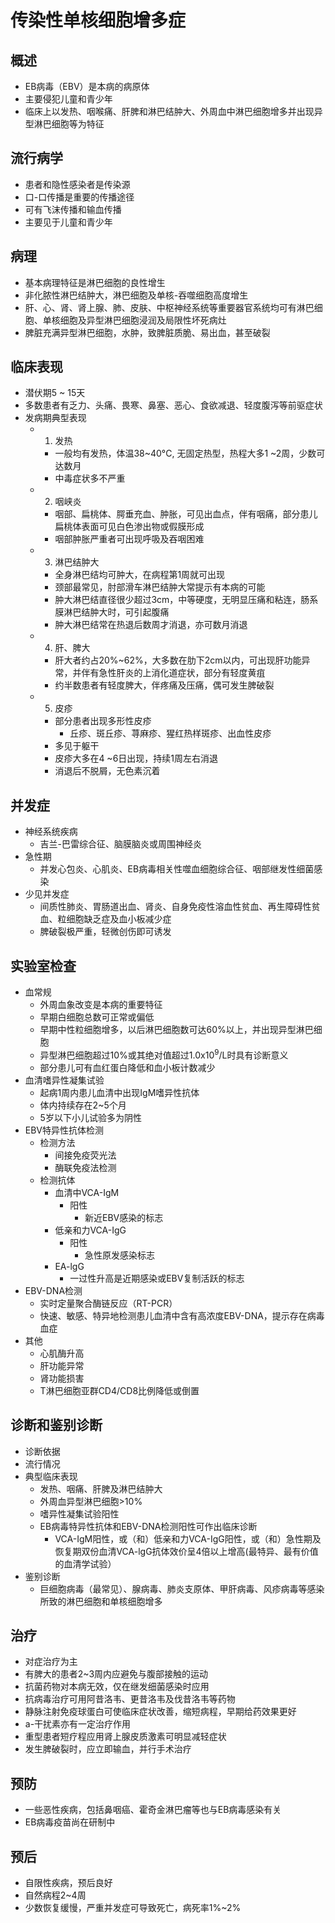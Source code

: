 # 传染性单核细胞增多症


## 概述
- EB病毒（EBV）是本病的病原体
- 主要侵犯儿童和青少年
- 临床上以发热、咽喉痛、肝脾和淋巴结肿大、外周血中淋巴细胞增多并出现异型淋巴细胞等为特征

## 流行病学
- 患者和隐性感染者是传染源
- 口-口传播是重要的传播途径
- 可有飞沫传播和输血传播
- 主要见于儿童和青少年

## 病理
- 基本病理特征是淋巴细胞的良性增生
- 非化脓性淋巴结肿大，淋巴细胞及单核-吞噬细胞高度增生
- 肝、心、肾、肾上腺、肺、皮肤、中枢神经系统等重要器官系统均可有淋巴细胞、单核细胞及异型淋巴细胞浸润及局限性坏死病灶
- 脾脏充满异型淋巴细胞，水肿，致脾脏质脆、易出血，甚至破裂

## 临床表现
- 潜伏期5 ~ 15天
- 多数患者有乏力、头痛、畏寒、鼻塞、恶心、食欲减退、轻度腹泻等前驱症状
- 发病期典型表现
  - 1. 发热
    - 一般均有发热，体温38~40°C, 无固定热型，热程大多1 ~2周，少数可达数月
    - 中毒症状多不严重
  - 2. 咽峡炎
    - 咽部、扁桃体、腭垂充血、肿胀，可见出血点，伴有咽痛，部分患儿扁桃体表面可见白色渗出物或假膜形成
    - 咽部肿胀严重者可出现呼吸及吞咽困难
  - 3. 淋巴结肿大
    - 全身淋巴结均可肿大，在病程第1周就可出现
    - 颈部最常见，肘部滑车淋巴结肿大常提示有本病的可能
    - 肿大淋巴结直径很少超过3cm，中等硬度，无明显压痛和粘连，肠系膜淋巴结肿大时，可引起腹痛
    - 肿大淋巴结常在热退后数周才消退，亦可数月消退
  - 4. 肝、脾大
    - 肝大者约占20%~62%，大多数在肋下2cm以内，可出现肝功能异常，并伴有急性肝炎的上消化道症状，部分有轻度黄疽
    - 约半数患者有轻度脾大，伴疼痛及压痛，偶可发生脾破裂
  - 5. 皮疹
    - 部分患者出现多形性皮疹
      - 丘疹、斑丘疹、荨麻疹、猩红热样斑疹、出血性皮疹
    - 多见于躯干
    - 皮疹大多在4 ~6日出现，持续1周左右消退
    - 消退后不脱屑，无色素沉着

## 并发症
- 神经系统疾病
  - 吉兰-巴雷综合征、脑膜脑炎或周围神经炎
- 急性期
  - 并发心包炎、心肌炎、EB病毒相关性噬血细胞综合征、咽部继发性细菌感染
- 少见并发症
  - 间质性肺炎、胃肠道出血、肾炎、自身免疫性溶血性贫血、再生障碍性贫血、粒细胞缺乏症及血小板减少症
  - 脾破裂极严重，轻微创伤即可诱发

## 实验室检查
- 血常规
  - 外周血象改变是本病的重要特征
  - 早期白细胞总数可正常或偏低
  - 早期中性粒细胞增多，以后淋巴细胞数可达60%以上，并出现异型淋巴细胞
  - 异型淋巴细胞超过10%或其绝对值超过1.0x10<sup>9</sup>/L时具有诊断意义
  - 部分患儿可有血红蛋白降低和血小板计数减少
- 血清嗜异性凝集试验
  - 起病1周内患儿血清中出现IgM嗜异性抗体
  - 体内持续存在2~5个月
  - 5岁以下小儿试验多为阴性
- EBV特异性抗体检测
  - 检测方法
    - 间接免疫荧光法
    - 酶联免疫法检测
  - 检测抗体
    - 血清中VCA-IgM
      - 阳性
        - 新近EBV感染的标志
    - 低亲和力VCA-­IgG
      - 阳性
        - 急性原发感染标志
    - EA-lgG
      - 一过性升高是近期感染或EBV复制活跃的标志
- EBV-DNA检测
  - 实时定量聚合酶链反应（RT-PCR）
  - 快速、敏感、特异地检测患儿血清中含有高浓度EBV-DNA，提示存在病毒血症
- 其他
  - 心肌酶升高
  - 肝功能异常
  - 肾功能损害
  - T淋巴细胞亚群CD4/CD8比例降低或倒置

## 诊断和鉴别诊断
- 诊断依据
- 流行情况
- 典型临床表现
  - 发热、咽痛、肝脾及淋巴结肿大
  - 外周血异型淋巴细胞>10% 
  - 嗜异性凝集试验阳性
  - EB病毒特异性抗体和EBV-DNA检测阳性可作出临床诊断
    - VCA-IgM阳性，或（和）低亲和力VCA-IgG阳性，或（和）急性期及恢复期双份血清VCA-lgG抗体效价呈4倍以上增高(最特异、最有价值的血清学试验）
- 鉴别诊断
  - 巨细胞病毒（最常见）、腺病毒、肺炎支原体、甲肝病毒、风疹病毒等感染所致的淋巴细胞和单核细胞增多

## 治疗
- 对症治疗为主
- 有脾大的患者2~3周内应避免与腹部接触的运动
- 抗菌药物对本病无效，仅在继发细菌感染时应用
- 抗病毒治疗可用阿昔洛韦、更昔洛韦及伐昔洛韦等药物
- 静脉注射免疫球蛋白可使临床症状改善，缩短病程，早期给药效果更好
- a-干扰素亦有一定治疗作用
- 重型患者短疗程应用肾上腺皮质激素可明显减轻症状
- 发生脾破裂时，应立即输血，并行手术治疗

## 预防
- 一些恶性疾病，包括鼻咽癌、霍奇金淋巴瘤等也与EB病毒感染有关
- EB病毒疫苗尚在研制中
  
## 预后
- 自限性疾病，预后良好
- 自然病程2~4周
- 少数恢复缓慢，严重并发症可导致死亡，病死率1%~2%
